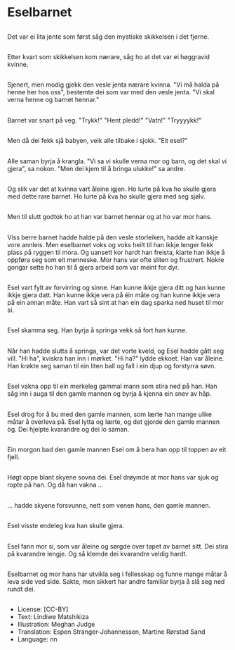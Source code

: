# Eselbarnet

##
Det var ei lita jente som først såg den mystiske skikkelsen i det fjerne.

##
Etter kvart som skikkelsen kom nærare, såg ho at det var ei høggravid kvinne.

##
Sjenert, men modig gjekk den vesle jenta nærare kvinna. "Vi må halda på henne her hos oss", bestemte dei som var med den vesle jenta. "Vi skal verna henne og barnet hennar."

##
Barnet var snart på veg. "Trykk!" "Hent pledd!" "Vatn!" "Tryyyykk!"

##
Men då dei fekk sjå babyen, veik alle tilbake i sjokk. "Eit esel?"

##
Alle saman byrja å krangla. "Vi sa vi skulle verna mor og barn, og det skal vi gjera", sa nokon. "Men dei kjem til å bringa ulukke!" sa andre.

##
Og slik var det at kvinna vart åleine igjen. Ho lurte på kva ho skulle gjera med dette rare barnet. Ho lurte på kva ho skulle gjera med seg sjølv.

##
Men til slutt godtok ho at han var barnet hennar og at ho var mor hans.

##
Viss berre barnet hadde halde på den vesle storleiken, hadde alt kanskje vore annleis. Men eselbarnet voks og voks heilt til han ikkje lenger fekk plass på ryggen til mora. Og uansett kor hardt han freista, klarte han ikkje å oppføra seg som eit menneske. Mor hans var ofte sliten og frustrert. Nokre gongar sette ho han til å gjera arbeid som var meint for dyr.

##
Esel vart fylt av forvirring og sinne. Han kunne ikkje gjera ditt og han kunne ikkje gjera datt. Han kunne ikkje vera på éin måte og han kunne ikkje vera på ein annan måte. Han vart så sint at han ein dag sparka ned huset til mor si.

##
Esel skamma seg. Han byrja å springa vekk så fort han kunne.

##
Når han hadde slutta å springa, var det vorte kveld, og Esel hadde gått seg vill. "Hi ha", kviskra han inn i mørket. "Hi ha?" lydde ekkoet. Han var åleine. Han krøkte seg saman til ein liten ball og fall i ein djup og forstyrra søvn.

##
Esel vakna opp til ein merkeleg gammal mann som stira ned på han. Han såg inn i auga til den gamle mannen og byrja å kjenna ein snev av håp.

##
Esel drog for å bu med den gamle mannen, som lærte han mange ulike måtar å overleva på. Esel lytta og lærte, og det gjorde den gamle mannen òg. Dei hjelpte kvarandre og dei lo saman.

##
Ein morgon bad den gamle mannen Esel om å bera han opp til toppen av eit fjell.

##
Høgt oppe blant skyene sovna dei. Esel drøymde at mor hans var sjuk og ropte på han. Og då han vakna ...

##
... hadde skyene forsvunne, nett som venen hans, den gamle mannen.

##
Esel visste endeleg kva han skulle gjera.

##
Esel fann mor si, som var åleine og sørgde over tapet av barnet sitt. Dei stira på kvarandre lengje. Og så klemde dei kvarandre veldig hardt.

##
Eselbarnet og mor hans har utvikla seg i fellesskap og funne mange måtar å leva side ved side. Sakte, men sikkert har andre familiar byrja å slå seg ned rundt dei.

##
* License: [CC-BY]
* Text: Lindiwe Matshikiza
* Illustration: Meghan Judge
* Translation: Espen Stranger-Johannessen, Martine Rørstad Sand
* Language: nn
